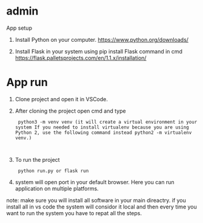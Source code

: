 # admin


App setup

1. Install Python on your computer.
 https://www.python.org/downloads/
	
2. Install Flask in your system using pip install Flask command in cmd
	https://flask.palletsprojects.com/en/1.1.x/installation/
	




# App run

1. Clone project and open it in VSCode.

2. After cloning the project open cmd and type
    ```
     python3 -m venv venv (it will create a virtual environment in your system If you needed to install virtualenv because you are using Python 2, use the following command instead python2 -m virtualenv venv.)
     
     
    ```
3. To run the project
    ```
     python run.py or flask run
    ```
3. system will open port in your default browser. Here you can run application on multiple platforms.


note: make sure you will install all software in your main direactry. if you install all in vs code the system will considor it local and then every time you want to run the system you have to repat all the steps.
